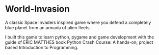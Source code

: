 # World-Invasion
A classic Space Invaders inspired game where you defend a completely blue planet from an armada of alien fleets. 

I built this game to learn python, pygame and game development with the guide of ERIC MATTHES 
book Python Crash Course: A hands-on, project based Introduction to Programming.
